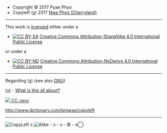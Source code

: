 
- Copyright © 2017 Pyae Phyo
- Copyleft ([ɔ](https://copyleft.org/)) 2017 [Nwe Phyo (Cherryland)](AUTHOR.md)

----

This work is [licensed](LICENSE.md) either under a

* [![CC BY-SA](https://i.creativecommons.org/l/by-sa/4.0/88x31.png)](https://creativecommons.org/licenses/by-sa/4.0/ "CC BY-SA") [Creative Commons Attribution-ShareAlike 4.0 International Public License](http://creativecommons.org/licenses/by-sa/4.0/legalcode)

or under a

* [![CC BY-ND](https://i.creativecommons.org/l/by-nd/4.0/88x31.png)](https://creativecommons.org/licenses/by-nd/4.0/ "CC BY-ND") [Creative Commons Attribution-NoDerivs 4.0 International Public License](https://creativecommons.org/licenses/by-nd/4.0/legalcode)

----

Regarding ([ɔ](https://copyleft.org/)) (see also [GNU](https://www.gnu.org/licenses/copyleft.en.html))

[(ɔ)](https://en.wikipedia.org/wiki/Copyleft) - [What is this all about?](https://opensource.com/resources/what-is-copyleft)

[![](https://upload.wikimedia.org/wikipedia/commons/thumb/5/52/Cc-zero.svg/64px-Cc-zero.svg.png) CC-zero](https://creativecommons.org/licenses/zero/1.0/)

http://www.dictionary.com/browse/copyleft

----

![CopyLeft](https://upload.wikimedia.org/wikipedia/commons/thumb/8/8b/Copyleft.svg/220px-Copyleft.svg.png) ɔ ![Alike](https://upload.wikimedia.org/wikipedia/commons/thumb/2/29/Cc-sa.svg/220px-Cc-sa.svg.png) - ɔ - ↄ - 🄯 - ↄ⃝